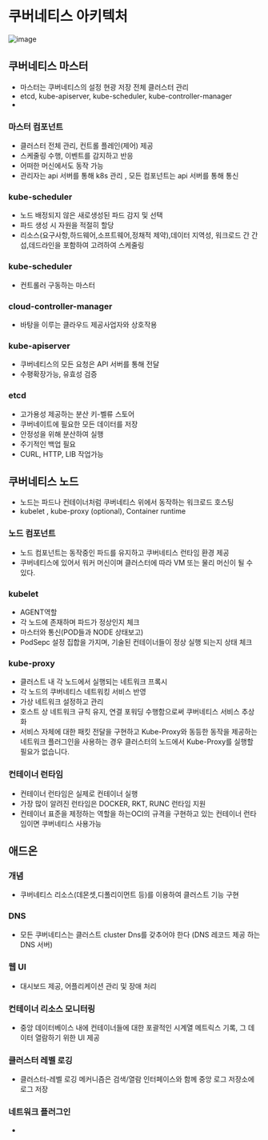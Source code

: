 # 쿠버네티스 아키텍처

![image](https://github.com/user-attachments/assets/ddb3180b-1824-4c48-a533-36389197d75e)

## 쿠버네티스 마스터

* 마스터는 쿠버네티스의 설정 현광 저장 전체 클러스터 관리
* etcd, kube-apiserver, kube-scheduler, kube-controller-manager
* 
### 마스터 컴포넌트
* 클러스터 전체 관리, 컨트롤 플레인(제어) 제공 
* 스케줄링 수행, 이벤트를 감지하고 반응
* 어떠한 머신에서도 동작 가능
* 관리자는 api 서버를 통해 k8s 관리 , 모든 컴포넌트는 api 서버를 통해 통신
### kube-scheduler
* 노드 배정되지 않은 새로생성된 파드 감지 및 선택
* 파드 생성 시 자원을 적절히 할당
* 리소스(요구사항,하드웨어,소프트웨어,정채적 제약),데이터 지역성, 워크로드 간 간섭,데드라인을 포함하여 고려하여 스케줄링

### kube-scheduler
* 컨트롤러 구동하는 마스터

### cloud-controller-manager
* 바탕을 이루는 클라우드 제공사업자와 상호작용

### kube-apiserver
* 쿠버네티스의 모든 요청은 API 서버를 통해 전달
* 수평확장가능, 유효성 검증

### etcd
* 고가용성 제공하는 분산 키-벨류 스토어
* 쿠버네이트에 필요한 모든 데이터를 저장
* 안정성을 위해 분산하여 실행
* 주기적인 백업 필요
* CURL, HTTP, LIB 작업가능

## 쿠버네티스 노드
* 노드는 파드나 컨테이너처럼 쿠버네티스 위에서 동작하는 워크로드 호스팅
* kubelet , kube-proxy (optional), Container runtime
  
### 노드 컴포넌트
* 노드 컴포넌트는 동작중인 파드를 유지하고 쿠버네티스 런타임 환경 제공
* 쿠버네티스에 있어서 워커 머신이며 클러스터에 따라 VM 또는 물리 머신이 될 수 있다.

### kubelet
* AGENT역할
* 각 노드에 존재하며 파드가 정상인지 체크
* 마스터와 통신(POD들과 NODE 상태보고)
* PodSepc 설정 집합을 가지며, 기술된 컨테이너들이 정상 실행 되는지 상태 체크

### kube-proxy
* 클러스트 내 각 노드에서 실행되는 네트워크 프록시
* 각 노드의 쿠버네티스 네트워킹 서비스 반영
* 가상 네트워크 설정하고 관리
* 호스트 상 네트워크 규칙 유지, 연결 포워딩 수행함으로써 쿠버네티스 서비스 추상화
* 서비스 자체에 대한 패킷 전달을 구현하고 Kube-Proxy와 동등한 동작을 제공하는 네트워크 플러그인을 사용하는 경우 클러스터의 노드에서 Kube-Proxy를 실행할 필요가 없습니다.

### 컨테이너 런타임
* 컨테이너 런타임은 실제로 컨테이너 실행
* 가장 많이 알려진 런타임은 DOCKER, RKT, RUNC 런타임 지원
* 컨테이너 표준을 제정하는 역할을 하는OCI의 규격을 구현하고 있는 컨테이너 런타임이면 쿠버네티스 사용가능

## 애드온
### 개념
* 쿠버네티스 리소스(데몬셋,디폴리이먼트 등)를 이용하여 클러스트 기능 구현

### DNS
* 모든 쿠버네티스는 클러스트 cluster Dns를 갖추어야 한다 (DNS 레코드 제공 하는 DNS 서버)

### 웹 UI
* 대시보드 제공, 어플리케이션 관리 및 장애 처리

### 컨테이너 리소스 모니터링
* 중앙 데이터베이스 내에 컨테이너들에 대한 포괄적인 시계열 메트릭스 기록, 그 데이터 열람하기 위한 UI 제공

### 클러스터 레벨 로깅
* 클러스터-레벨 로깅 메커니즘은 검색/열람 인터페이스와 함께 중앙 로그 저장소에 로그 저장

### 네트워크 플러그인
* 
